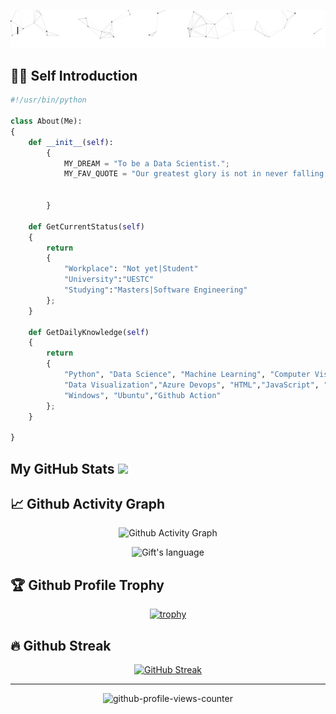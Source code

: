 <!--

Here are some ideas to get you started:

- 🔭 I’m currently working on ...
- 🌱 I’m currently learning ...
- 👯 I’m looking to collaborate on ...
- 🤔 I’m looking for help with ...
- 💬 Ask me about ...
- 📫 How to reach me: ...
- 😄 Pronouns: ...
- ⚡ Fun fact: ...
-->

<p align="center"><a href="https://abel-zenebe.com"><img alt="Hello, I'm Abel Zenebe. I like open source!" src="./assets/abel-intro.gif" /></a></p>

## 👨‍💻 Self Introduction

```python
#!/usr/bin/python

class About(Me):
{
    def __init__(self):
        {
            MY_DREAM = "To be a Data Scientist.";
            MY_FAV_QUOTE = "Our greatest glory is not in never falling, but in rising every time we fall."


        }
    
    def GetCurrentStatus(self)
    {
        return 
        {
            "Workplace": "Not yet|Student"
            "University":"UESTC"
            "Studying":"Masters|Software Engineering"
        };
    }

    def GetDailyKnowledge(self)
    {
        return 
        {
            "Python", "Data Science", "Machine Learning", "Computer Vison", "Data Analysis",
            "Data Visualization","Azure Devops", "HTML","JavaScript", "CSS","MongoDB", "MySQL", "Git Bash"
            "Windows", "Ubuntu","Github Action"
        };
    }

}
```
 ##  My GitHub Stats <img src = "https://i.pinimg.com/originals/65/c4/f4/65c4f452571be1261e9c623f7da488ac.gif" width = 35px> 
 
 

## 📈 Github Activity Graph

<div align="center">

![Github Activity Graph](https://activity-graph.herokuapp.com/graph?username=abelzy&theme=github)
</div>
<div align="center">
  <img  src="https://github-readme-stats.vercel.app/api/top-langs?username=abelzy&langs_count=10&show_icons=true&locale=en&layout=compact&theme=light" alt="Gift's language" height="192px"  width="500px"/>

</div>



## 🏆 Github Profile Trophy

<div align="center">

[![trophy](https://github-profile-trophy.vercel.app/?username=abelzy&column=-1&no-frame=true)](https://github.com/ryo-ma/github-profile-trophy)

</div>

## 🔥 Github Streak

<div align="center">

[![GitHub Streak](https://github-readme-streak-stats.herokuapp.com/?user=abelzy)](https://git.io/streak-stats)

</div>

---

<div align="center">

![github-profile-views-counter](https://komarev.com/ghpvc/?username=hippiezhou)

</div>
